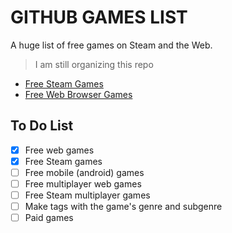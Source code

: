 # GITHUB GAMES LIST

A huge list of free games on Steam and the Web.

> I am still organizing this repo

- [Free Steam Games](./STEAM.md)
- [Free Web Browser Games](./WEB.md)

## To Do List

- [x] Free web games
- [x] Free Steam games
- [ ] Free mobile (android) games
- [ ] Free multiplayer web games
- [ ] Free Steam multiplayer games
- [ ] Make tags with the game's genre and subgenre
- [ ] Paid games
